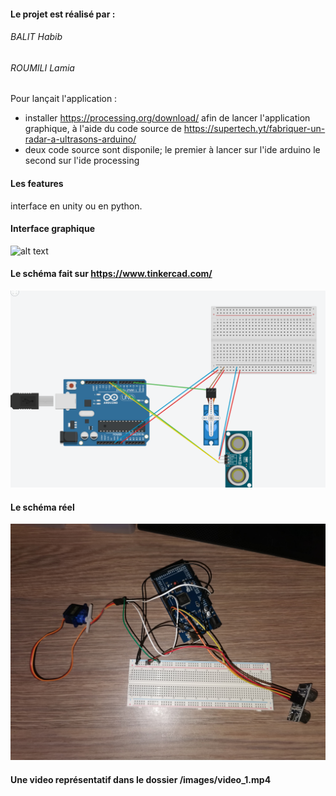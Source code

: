 #### Le projet est réalisé  par :
###### BALIT Habib
###### ROUMILI Lamia



Pour lançait l'application :
* installer https://processing.org/download/ afin de lancer l'application graphique, à l'aide du code source de https://supertech.yt/fabriquer-un-radar-a-ultrasons-arduino/
* deux code source sont disponile; le premier à lancer sur l'ide arduino le second sur l'ide processing


#### Les  features  
interface en unity ou en python.

#### Interface graphique
![alt text](images/sonar.gif)

#### Le schéma fait sur https://www.tinkercad.com/ 
![alt text](images/schema_2.png)

#### Le schéma réel 
![alt text](images/schema_1.jpg)


#### Une video représentatif dans le dossier /images/video_1.mp4